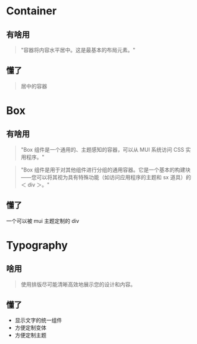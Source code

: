# Container

## 有啥用

> "容器将内容水平居中。这是最基本的布局元素。"

## 懂了

> 居中的容器

# Box

## 有啥用

> "Box 组件是一个通用的、主题感知的容器，可以从 MUI 系统访问 CSS 实用程序。"

> "Box 组件是用于对其他组件进行分组的通用容器。它是一个基本的构建块——您可以将其视为具有特殊功能（如访问应用程序的主题和 sx 道具）的＜ div ＞。"

## 懂了

一个可以被 mui 主题定制的 div

# Typography

## 啥用

> 使用排版尽可能清晰高效地展示您的设计和内容。

## 懂了

- 显示文字的统一组件
- 方便定制变体
- 方便定制主题
